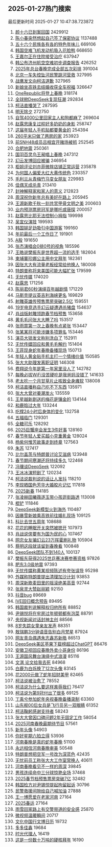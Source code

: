 ## 2025-01-27热门搜索 
最后更新时间 2025-01-27 10:47:38.723872 
1. [颜十六已到案回国](https://s.weibo.com/weibo?q=%23%E9%A2%9C%E5%8D%81%E5%85%AD%E5%B7%B2%E5%88%B0%E6%A1%88%E5%9B%9E%E5%9B%BD%23&t=31&band_rank=1&Refer=top) 2429912
1. [陈小春突然想起自己签了保密协议](https://s.weibo.com/weibo?q=%E9%99%88%E5%B0%8F%E6%98%A5%E7%AA%81%E7%84%B6%E6%83%B3%E8%B5%B7%E8%87%AA%E5%B7%B1%E7%AD%BE%E4%BA%86%E4%BF%9D%E5%AF%86%E5%8D%8F%E8%AE%AE&t=31&band_rank=2&Refer=top) 1137488
1. [五十六个民族各有各的特色年味儿](https://s.weibo.com/weibo?q=%23%E4%BA%94%E5%8D%81%E5%85%AD%E4%B8%AA%E6%B0%91%E6%97%8F%E5%90%84%E6%9C%89%E5%90%84%E7%9A%84%E7%89%B9%E8%89%B2%E5%B9%B4%E5%91%B3%E5%84%BF%23&t=31&band_rank=3&Refer=top) 669106
1. [韩国空难飞机发动机吸入花脸鸭](https://s.weibo.com/weibo?q=%23%E9%9F%A9%E5%9B%BD%E7%A9%BA%E9%9A%BE%E9%A3%9E%E6%9C%BA%E5%8F%91%E5%8A%A8%E6%9C%BA%E5%90%B8%E5%85%A5%E8%8A%B1%E8%84%B8%E9%B8%AD%23&t=31&band_rank=49&Refer=top) 668650
1. [王嘉尔正在住院接受治疗](https://s.weibo.com/weibo?q=%23%E7%8E%8B%E5%98%89%E5%B0%94%E6%AD%A3%E5%9C%A8%E4%BD%8F%E9%99%A2%E6%8E%A5%E5%8F%97%E6%B2%BB%E7%96%97%23&t=31&band_rank=4&Refer=top) 637947
1. [韩公布济州航空空难初步调查报告](https://s.weibo.com/weibo?q=%23%E9%9F%A9%E5%85%AC%E5%B8%83%E6%B5%8E%E5%B7%9E%E8%88%AA%E7%A9%BA%E7%A9%BA%E9%9A%BE%E5%88%9D%E6%AD%A5%E8%B0%83%E6%9F%A5%E6%8A%A5%E5%91%8A%23&t=31&band_rank=2&Refer=top) 426252
1. [2025年总台春晚完成全部五次彩排](https://s.weibo.com/weibo?q=%232025%E5%B9%B4%E6%80%BB%E5%8F%B0%E6%98%A5%E6%99%9A%E5%AE%8C%E6%88%90%E5%85%A8%E9%83%A8%E4%BA%94%E6%AC%A1%E5%BD%A9%E6%8E%92%23&t=31&band_rank=4&Refer=top) 391004
1. [北京一车失控坠河民警跳河营救](https://s.weibo.com/weibo?q=%23%E5%8C%97%E4%BA%AC%E4%B8%80%E8%BD%A6%E5%A4%B1%E6%8E%A7%E5%9D%A0%E6%B2%B3%E6%B0%91%E8%AD%A6%E8%B7%B3%E6%B2%B3%E8%90%A5%E6%95%91%23&t=31&band_rank=33&Refer=top) 327995
1. [战鹰发文向柯洁道歉](https://s.weibo.com/weibo?q=%23%E6%88%98%E9%B9%B0%E5%8F%91%E6%96%87%E5%90%91%E6%9F%AF%E6%B4%81%E9%81%93%E6%AD%89%23&t=31&band_rank=11&Refer=top) 327965
1. [新娘坐高铁去结婚收获全车祝福](https://s.weibo.com/weibo?q=%23%E6%96%B0%E5%A8%98%E5%9D%90%E9%AB%98%E9%93%81%E5%8E%BB%E7%BB%93%E5%A9%9A%E6%94%B6%E8%8E%B7%E5%85%A8%E8%BD%A6%E7%A5%9D%E7%A6%8F%23&t=31&band_rank=8&Refer=top) 326647
1. [OneRepublic将登上春晚](https://s.weibo.com/weibo?q=OneRepublic%E5%B0%86%E7%99%BB%E4%B8%8A%E6%98%A5%E6%99%9A&t=31&band_rank=7&Refer=top) 318174
1. [全球掀DeepSeek复现狂潮](https://s.weibo.com/weibo?q=%23%E5%85%A8%E7%90%83%E6%8E%80DeepSeek%E5%A4%8D%E7%8E%B0%E7%8B%82%E6%BD%AE%23&t=31&band_rank=8&Refer=top) 292834
1. [柯洁直播哭了](https://s.weibo.com/weibo?q=%23%E6%9F%AF%E6%B4%81%E7%9B%B4%E6%92%AD%E5%93%AD%E4%BA%86%23&t=31&band_rank=5&Refer=top) 287595
1. [明天除夕](https://s.weibo.com/weibo?q=%23%E6%98%8E%E5%A4%A9%E9%99%A4%E5%A4%95%23&t=31&band_rank=8&Refer=top) 272750
1. [自驾4000公里回家主人和狗都麻了](https://s.weibo.com/weibo?q=%23%E8%87%AA%E9%A9%BE4000%E5%85%AC%E9%87%8C%E5%9B%9E%E5%AE%B6%E4%B8%BB%E4%BA%BA%E5%92%8C%E7%8B%97%E9%83%BD%E9%BA%BB%E4%BA%86%23&t=31&band_rank=20&Refer=top) 269604
1. [赵露思康复过程好多奶奶的身影](https://s.weibo.com/weibo?q=%23%E8%B5%B5%E9%9C%B2%E6%80%9D%E5%BA%B7%E5%A4%8D%E8%BF%87%E7%A8%8B%E5%A5%BD%E5%A4%9A%E5%A5%B6%E5%A5%B6%E7%9A%84%E8%BA%AB%E5%BD%B1%23&t=31&band_rank=17&Refer=top) 258747
1. [这届年轻人手机贴都要黄金的](https://s.weibo.com/weibo?q=%23%E8%BF%99%E5%B1%8A%E5%B9%B4%E8%BD%BB%E4%BA%BA%E6%89%8B%E6%9C%BA%E8%B4%B4%E9%83%BD%E8%A6%81%E9%BB%84%E9%87%91%E7%9A%84%23&t=31&band_rank=6&Refer=top) 254394
1. [260平米只做了两房的家](https://s.weibo.com/weibo?q=260%E5%B9%B3%E7%B1%B3%E5%8F%AA%E5%81%9A%E4%BA%86%E4%B8%A4%E6%88%BF%E7%9A%84%E5%AE%B6&t=31&band_rank=12&Refer=top) 253923
1. [前SNH48成员吕相宜开赌场被抓](https://s.weibo.com/weibo?q=%23%E5%89%8DSNH48%E6%88%90%E5%91%98%E5%90%95%E7%9B%B8%E5%AE%9C%E5%BC%80%E8%B5%8C%E5%9C%BA%E8%A2%AB%E6%8A%93%23&t=31&band_rank=7&Refer=top) 252545
1. [合肥地震](https://s.weibo.com/weibo?q=%E5%90%88%E8%82%A5%E5%9C%B0%E9%9C%87&t=31&band_rank=16&Refer=top) 250361
1. [国羽百灵鸟王昶唱上春晚](https://s.weibo.com/weibo?q=%23%E5%9B%BD%E7%BE%BD%E7%99%BE%E7%81%B5%E9%B8%9F%E7%8E%8B%E6%98%B6%E5%94%B1%E4%B8%8A%E6%98%A5%E6%99%9A%23&t=31&band_rank=13&Refer=top) 247312
1. [幻云发博回应被骗](https://s.weibo.com/weibo?q=%23%E5%B9%BB%E4%BA%91%E5%8F%91%E5%8D%9A%E5%9B%9E%E5%BA%94%E8%A2%AB%E9%AA%97%23&t=31&band_rank=48&Refer=top) 246954
1. [柜姐评论刘亦菲微胖店铺正常运营](https://s.weibo.com/weibo?q=%23%E6%9F%9C%E5%A7%90%E8%AF%84%E8%AE%BA%E5%88%98%E4%BA%A6%E8%8F%B2%E5%BE%AE%E8%83%96%E5%BA%97%E9%93%BA%E6%AD%A3%E5%B8%B8%E8%BF%90%E8%90%A5%23&t=31&band_rank=2&Refer=top) 235878
1. [为何国人偏爱大红大黄传统色](https://s.weibo.com/weibo?q=%23%E4%B8%BA%E4%BD%95%E5%9B%BD%E4%BA%BA%E5%81%8F%E7%88%B1%E5%A4%A7%E7%BA%A2%E5%A4%A7%E9%BB%84%E4%BC%A0%E7%BB%9F%E8%89%B2%23&t=31&band_rank=24&Refer=top) 230357
1. [毛利兰从青梅竹马变女朋友](https://s.weibo.com/weibo?q=%E6%AF%9B%E5%88%A9%E5%85%B0%E4%BB%8E%E9%9D%92%E6%A2%85%E7%AB%B9%E9%A9%AC%E5%8F%98%E5%A5%B3%E6%9C%8B%E5%8F%8B&t=31&band_rank=9&Refer=top) 229983
1. [佳偶天成杀青](https://s.weibo.com/weibo?q=%23%E4%BD%B3%E5%81%B6%E5%A4%A9%E6%88%90%E6%9D%80%E9%9D%92%23&t=31&band_rank=15&Refer=top) 213410
1. [封神解释家和家人的意义](https://s.weibo.com/weibo?q=%23%E5%B0%81%E7%A5%9E%E8%A7%A3%E9%87%8A%E5%AE%B6%E5%92%8C%E5%AE%B6%E4%BA%BA%E7%9A%84%E6%84%8F%E4%B9%89%23&t=31&band_rank=16&Refer=top) 212823
1. [周深祝你新年总有美好在路上](https://s.weibo.com/weibo?q=%23%E5%91%A8%E6%B7%B1%E7%A5%9D%E4%BD%A0%E6%96%B0%E5%B9%B4%E6%80%BB%E6%9C%89%E7%BE%8E%E5%A5%BD%E5%9C%A8%E8%B7%AF%E4%B8%8A%23&t=31&band_rank=10&Refer=top) 205945
1. [王源新歌千秋一刻共赏甲骨文明之美](https://s.weibo.com/weibo?q=%23%E7%8E%8B%E6%BA%90%E6%96%B0%E6%AD%8C%E5%8D%83%E7%A7%8B%E4%B8%80%E5%88%BB%E5%85%B1%E8%B5%8F%E7%94%B2%E9%AA%A8%E6%96%87%E6%98%8E%E4%B9%8B%E7%BE%8E%23&t=31&band_rank=10&Refer=top) 200603
1. [业内预测票房冠军是哪吒或唐探](https://s.weibo.com/weibo?q=%23%E4%B8%9A%E5%86%85%E9%A2%84%E6%B5%8B%E7%A5%A8%E6%88%BF%E5%86%A0%E5%86%9B%E6%98%AF%E5%93%AA%E5%90%92%E6%88%96%E5%94%90%E6%8E%A2%23&t=31&band_rank=17&Refer=top) 200057
1. [赵露思比耶无法控制小拇指](https://s.weibo.com/weibo?q=%23%E8%B5%B5%E9%9C%B2%E6%80%9D%E6%AF%94%E8%80%B6%E6%97%A0%E6%B3%95%E6%8E%A7%E5%88%B6%E5%B0%8F%E6%8B%87%E6%8C%87%23&t=31&band_rank=11&Refer=top) 199998
1. [吴宣仪演技](https://s.weibo.com/weibo?q=%23%E5%90%B4%E5%AE%A3%E4%BB%AA%E6%BC%94%E6%8A%80%23&t=31&band_rank=12&Refer=top) 199593
1. [韩国铆足劲吸引中国游客](https://s.weibo.com/weibo?q=%23%E9%9F%A9%E5%9B%BD%E9%93%86%E8%B6%B3%E5%8A%B2%E5%90%B8%E5%BC%95%E4%B8%AD%E5%9B%BD%E6%B8%B8%E5%AE%A2%23&t=31&band_rank=13&Refer=top) 199160
1. [年前最后一个工作日了](https://s.weibo.com/weibo?q=%23%E5%B9%B4%E5%89%8D%E6%9C%80%E5%90%8E%E4%B8%80%E4%B8%AA%E5%B7%A5%E4%BD%9C%E6%97%A5%E4%BA%86%23&t=31&band_rank=14&Refer=top) 191901
1. [A股](https://s.weibo.com/weibo?q=A%E8%82%A1&t=31&band_rank=19&Refer=top) 191650
1. [张杰演唱会0排0号的视角](https://s.weibo.com/weibo?q=%23%E5%BC%A0%E6%9D%B0%E6%BC%94%E5%94%B1%E4%BC%9A0%E6%8E%920%E5%8F%B7%E7%9A%84%E8%A7%86%E8%A7%92%23&t=31&band_rank=16&Refer=top) 185596
1. [王皓说樊振东是世界超一流的选手](https://s.weibo.com/weibo?q=%23%E7%8E%8B%E7%9A%93%E8%AF%B4%E6%A8%8A%E6%8C%AF%E4%B8%9C%E6%98%AF%E4%B8%96%E7%95%8C%E8%B6%85%E4%B8%80%E6%B5%81%E7%9A%84%E9%80%89%E6%89%8B%23&t=31&band_rank=15&Refer=top) 182604
1. [柬埔寨珍娜公主用中文拜年](https://s.weibo.com/weibo?q=%23%E6%9F%AC%E5%9F%94%E5%AF%A8%E7%8F%8D%E5%A8%9C%E5%85%AC%E4%B8%BB%E7%94%A8%E4%B8%AD%E6%96%87%E6%8B%9C%E5%B9%B4%23&t=31&band_rank=14&Refer=top) 182361
1. [因张大大有流量老板经常给他换人](https://s.weibo.com/weibo?q=%23%E5%9B%A0%E5%BC%A0%E5%A4%A7%E5%A4%A7%E6%9C%89%E6%B5%81%E9%87%8F%E8%80%81%E6%9D%BF%E7%BB%8F%E5%B8%B8%E7%BB%99%E4%BB%96%E6%8D%A2%E4%BA%BA%23&t=31&band_rank=21&Refer=top) 180008
1. [特朗普称将来美国可能大幅扩张](https://s.weibo.com/weibo?q=%23%E7%89%B9%E6%9C%97%E6%99%AE%E7%A7%B0%E5%B0%86%E6%9D%A5%E7%BE%8E%E5%9B%BD%E5%8F%AF%E8%83%BD%E5%A4%A7%E5%B9%85%E6%89%A9%E5%BC%A0%23&t=31&band_rank=22&Refer=top) 179599
1. [无忧传媒](https://s.weibo.com/weibo?q=%E6%97%A0%E5%BF%A7%E4%BC%A0%E5%AA%92&t=31&band_rank=27&Refer=top) 174020
1. [赵露思](https://s.weibo.com/weibo?q=%E8%B5%B5%E9%9C%B2%E6%80%9D&t=31&band_rank=16&Refer=top) 171256
1. [陈丽君60秒演绎百年越剧情](https://s.weibo.com/weibo?q=%23%E9%99%88%E4%B8%BD%E5%90%9B60%E7%A7%92%E6%BC%94%E7%BB%8E%E7%99%BE%E5%B9%B4%E8%B6%8A%E5%89%A7%E6%83%85%23&t=31&band_rank=26&Refer=top) 171229
1. [马斯克提议英吉利海峡更名](https://s.weibo.com/weibo?q=%23%E9%A9%AC%E6%96%AF%E5%85%8B%E6%8F%90%E8%AE%AE%E8%8B%B1%E5%90%89%E5%88%A9%E6%B5%B7%E5%B3%A1%E6%9B%B4%E5%90%8D%23&t=31&band_rank=18&Refer=top) 169829
1. [射雕英雄传预售票房突破2.5亿](https://s.weibo.com/weibo?q=%23%E5%B0%84%E9%9B%95%E8%8B%B1%E9%9B%84%E4%BC%A0%E9%A2%84%E5%94%AE%E7%A5%A8%E6%88%BF%E7%AA%81%E7%A0%B42.5%E4%BA%BF%23&t=31&band_rank=17&Refer=top) 159551
1. [19岁电竞选手幻云疑遭遇杀猪盘](https://s.weibo.com/weibo?q=%2319%E5%B2%81%E7%94%B5%E7%AB%9E%E9%80%89%E6%89%8B%E5%B9%BB%E4%BA%91%E7%96%91%E9%81%AD%E9%81%87%E6%9D%80%E7%8C%AA%E7%9B%98%23&t=31&band_rank=25&Refer=top) 154637
1. [肖战版射雕领跑春节档预售](https://s.weibo.com/weibo?q=%23%E8%82%96%E6%88%98%E7%89%88%E5%B0%84%E9%9B%95%E9%A2%86%E8%B7%91%E6%98%A5%E8%8A%82%E6%A1%A3%E9%A2%84%E5%94%AE%23&t=31&band_rank=35&Refer=top) 153658
1. [黄毛毛问张大大睡了吗](https://s.weibo.com/weibo?q=%23%E9%BB%84%E6%AF%9B%E6%AF%9B%E9%97%AE%E5%BC%A0%E5%A4%A7%E5%A4%A7%E7%9D%A1%E4%BA%86%E5%90%97%23&t=31&band_rank=26&Refer=top) 153517
1. [张雨霏第一次上春晚有点紧张](https://s.weibo.com/weibo?q=%23%E5%BC%A0%E9%9B%A8%E9%9C%8F%E7%AC%AC%E4%B8%80%E6%AC%A1%E4%B8%8A%E6%98%A5%E6%99%9A%E6%9C%89%E7%82%B9%E7%B4%A7%E5%BC%A0%23&t=31&band_rank=28&Refer=top) 153447
1. [张某某将可能涉嫌多项罪名](https://s.weibo.com/weibo?q=%23%E5%BC%A0%E6%9F%90%E6%9F%90%E5%B0%86%E5%8F%AF%E8%83%BD%E6%B6%89%E5%AB%8C%E5%A4%9A%E9%A1%B9%E7%BD%AA%E5%90%8D%23&t=31&band_rank=21&Refer=top) 153446
1. [演员大锁发文称别洗白了](https://s.weibo.com/weibo?q=%23%E6%BC%94%E5%91%98%E5%A4%A7%E9%94%81%E5%8F%91%E6%96%87%E7%A7%B0%E5%88%AB%E6%B4%97%E7%99%BD%E4%BA%86%23&t=31&band_rank=31&Refer=top) 152911
1. [无忧传媒回应和黄毛毛解约](https://s.weibo.com/weibo?q=%23%E6%97%A0%E5%BF%A7%E4%BC%A0%E5%AA%92%E5%9B%9E%E5%BA%94%E5%92%8C%E9%BB%84%E6%AF%9B%E6%AF%9B%E8%A7%A3%E7%BA%A6%23&t=31&band_rank=18&Refer=top) 151404
1. [王菲现身蛇年春晚备播现场](https://s.weibo.com/weibo?q=%23%E7%8E%8B%E8%8F%B2%E7%8E%B0%E8%BA%AB%E8%9B%87%E5%B9%B4%E6%98%A5%E6%99%9A%E5%A4%87%E6%92%AD%E7%8E%B0%E5%9C%BA%23&t=31&band_rank=19&Refer=top) 150713
1. [年轻人黄金贴手机主打一个情绪价值](https://s.weibo.com/weibo?q=%23%E5%B9%B4%E8%BD%BB%E4%BA%BA%E9%BB%84%E9%87%91%E8%B4%B4%E6%89%8B%E6%9C%BA%E4%B8%BB%E6%89%93%E4%B8%80%E4%B8%AA%E6%83%85%E7%BB%AA%E4%BB%B7%E5%80%BC%23&t=31&band_rank=20&Refer=top) 150585
1. [张大大助理发离职证明](https://s.weibo.com/weibo?q=%23%E5%BC%A0%E5%A4%A7%E5%A4%A7%E5%8A%A9%E7%90%86%E5%8F%91%E7%A6%BB%E8%81%8C%E8%AF%81%E6%98%8E%23&t=31&band_rank=22&Refer=top) 146308
1. [费翔说今年是第一年家里没人了](https://s.weibo.com/weibo?q=%23%E8%B4%B9%E7%BF%94%E8%AF%B4%E4%BB%8A%E5%B9%B4%E6%98%AF%E7%AC%AC%E4%B8%80%E5%B9%B4%E5%AE%B6%E9%87%8C%E6%B2%A1%E4%BA%BA%E4%BA%86%23&t=31&band_rank=23&Refer=top) 142782
1. [每晚必拔WiFi没苦硬吃是我爸妈没错了](https://s.weibo.com/weibo?q=%23%E6%AF%8F%E6%99%9A%E5%BF%85%E6%8B%94WiFi%E6%B2%A1%E8%8B%A6%E7%A1%AC%E5%90%83%E6%98%AF%E6%88%91%E7%88%B8%E5%A6%88%E6%B2%A1%E9%94%99%E4%BA%86%23&t=31&band_rank=24&Refer=top) 141633
1. [老太吃一个月甘草片止咳致全身瘫软](https://s.weibo.com/weibo?q=%23%E8%80%81%E5%A4%AA%E5%90%83%E4%B8%80%E4%B8%AA%E6%9C%88%E7%94%98%E8%8D%89%E7%89%87%E6%AD%A2%E5%92%B3%E8%87%B4%E5%85%A8%E8%BA%AB%E7%98%AB%E8%BD%AF%23&t=31&band_rank=25&Refer=top) 138008
1. [柯洁直播称自己吃不下东西](https://s.weibo.com/weibo?q=%23%E6%9F%AF%E6%B4%81%E7%9B%B4%E6%92%AD%E7%A7%B0%E8%87%AA%E5%B7%B1%E5%90%83%E4%B8%8D%E4%B8%8B%E4%B8%9C%E8%A5%BF%23&t=31&band_rank=25&Refer=top) 135971
1. [张大大曾对姜潮发火](https://s.weibo.com/weibo?q=%23%E5%BC%A0%E5%A4%A7%E5%A4%A7%E6%9B%BE%E5%AF%B9%E5%A7%9C%E6%BD%AE%E5%8F%91%E7%81%AB%23&t=31&band_rank=27&Refer=top) 135559
1. [王星越新剧送的梅花是镶金的](https://s.weibo.com/weibo?q=%23%E7%8E%8B%E6%98%9F%E8%B6%8A%E6%96%B0%E5%89%A7%E9%80%81%E7%9A%84%E6%A2%85%E8%8A%B1%E6%98%AF%E9%95%B6%E9%87%91%E7%9A%84%23&t=31&band_rank=28&Refer=top) 134144
1. [和鹿晗过大年](https://s.weibo.com/weibo?q=%23%E5%92%8C%E9%B9%BF%E6%99%97%E8%BF%87%E5%A4%A7%E5%B9%B4%23&t=31&band_rank=29&Refer=top) 133244
1. [吃撑24小时后身体的变化](https://s.weibo.com/weibo?q=%E5%90%83%E6%92%9124%E5%B0%8F%E6%97%B6%E5%90%8E%E8%BA%AB%E4%BD%93%E7%9A%84%E5%8F%98%E5%8C%96&t=31&band_rank=33&Refer=top) 132758
1. [五福临门](https://s.weibo.com/weibo?q=%E4%BA%94%E7%A6%8F%E4%B8%B4%E9%97%A8&t=31&band_rank=35&Refer=top) 129301
1. [全糖可乐](https://s.weibo.com/weibo?q=%23%E5%85%A8%E7%B3%96%E5%8F%AF%E4%B9%90%23&t=31&band_rank=30&Refer=top) 128292
1. [2025巨蟹座会发生3件好事](https://s.weibo.com/weibo?q=%232025%E5%B7%A8%E8%9F%B9%E5%BA%A7%E4%BC%9A%E5%8F%91%E7%94%9F3%E4%BB%B6%E5%A5%BD%E4%BA%8B%23&t=31&band_rank=28&Refer=top) 128160
1. [春节年轻人爱买超小克重黄金](https://s.weibo.com/weibo?q=%23%E6%98%A5%E8%8A%82%E5%B9%B4%E8%BD%BB%E4%BA%BA%E7%88%B1%E4%B9%B0%E8%B6%85%E5%B0%8F%E5%85%8B%E9%87%8D%E9%BB%84%E9%87%91%23&t=31&band_rank=29&Refer=top) 128024
1. [杨紫何惟芳故事走到终章](https://s.weibo.com/weibo?q=%23%E6%9D%A8%E7%B4%AB%E4%BD%95%E6%83%9F%E8%8A%B3%E6%95%85%E4%BA%8B%E8%B5%B0%E5%88%B0%E7%BB%88%E7%AB%A0%23&t=31&band_rank=32&Refer=top) 127563
1. [朱苏](https://s.weibo.com/weibo?q=%E6%9C%B1%E8%8B%8F&t=31&band_rank=31&Refer=top) 127417
1. [比尔盖茨与特朗普讨论艾滋病](https://s.weibo.com/weibo?q=%23%E6%AF%94%E5%B0%94%E7%9B%96%E8%8C%A8%E4%B8%8E%E7%89%B9%E6%9C%97%E6%99%AE%E8%AE%A8%E8%AE%BA%E8%89%BE%E6%BB%8B%E7%97%85%23&t=31&band_rank=37&Refer=top) 123948
1. [春节期间寒潮还将持续多久](https://s.weibo.com/weibo?q=%23%E6%98%A5%E8%8A%82%E6%9C%9F%E9%97%B4%E5%AF%92%E6%BD%AE%E8%BF%98%E5%B0%86%E6%8C%81%E7%BB%AD%E5%A4%9A%E4%B9%85%23&t=31&band_rank=30&Refer=top) 122468
1. [冯骥谈DeepSeek](https://s.weibo.com/weibo?q=%E5%86%AF%E9%AA%A5%E8%B0%88DeepSeek&t=31&band_rank=31&Refer=top) 122092
1. [王冰冰演短剧了](https://s.weibo.com/weibo?q=%23%E7%8E%8B%E5%86%B0%E5%86%B0%E6%BC%94%E7%9F%AD%E5%89%A7%E4%BA%86%23&t=31&band_rank=23&Refer=top) 120234
1. [柯洁说裁判说的话让人发抖](https://s.weibo.com/weibo?q=%23%E6%9F%AF%E6%B4%81%E8%AF%B4%E8%A3%81%E5%88%A4%E8%AF%B4%E7%9A%84%E8%AF%9D%E8%AE%A9%E4%BA%BA%E5%8F%91%E6%8A%96%23&t=31&band_rank=33&Refer=top) 118210
1. [李现晒国色芳华大婚胶片记忆](https://s.weibo.com/weibo?q=%23%E6%9D%8E%E7%8E%B0%E6%99%92%E5%9B%BD%E8%89%B2%E8%8A%B3%E5%8D%8E%E5%A4%A7%E5%A9%9A%E8%83%B6%E7%89%87%E8%AE%B0%E5%BF%86%23&t=31&band_rank=34&Refer=top) 117818
1. [2025新春](https://s.weibo.com/weibo?q=%232025%E6%96%B0%E6%98%A5%23&t=31&band_rank=38&Refer=top) 114185
1. [张凌赫田曦薇逐玉带小孩逛街路透](https://s.weibo.com/weibo?q=%23%E5%BC%A0%E5%87%8C%E8%B5%AB%E7%94%B0%E6%9B%A6%E8%96%87%E9%80%90%E7%8E%89%E5%B8%A6%E5%B0%8F%E5%AD%A9%E9%80%9B%E8%A1%97%E8%B7%AF%E9%80%8F%23&t=31&band_rank=35&Refer=top) 113008
1. [棍铲](https://s.weibo.com/weibo?q=%E6%A3%8D%E9%93%B2&t=31&band_rank=36&Refer=top) 111846
1. [DeepSeek新模型火到海外](https://s.weibo.com/weibo?q=DeepSeek%E6%96%B0%E6%A8%A1%E5%9E%8B%E7%81%AB%E5%88%B0%E6%B5%B7%E5%A4%96&t=31&band_rank=32&Refer=top) 110487
1. [因暴雪新娘乘高铁前往婚礼现场](https://s.weibo.com/weibo?q=%23%E5%9B%A0%E6%9A%B4%E9%9B%AA%E6%96%B0%E5%A8%98%E4%B9%98%E9%AB%98%E9%93%81%E5%89%8D%E5%BE%80%E5%A9%9A%E7%A4%BC%E7%8E%B0%E5%9C%BA%23&t=31&band_rank=38&Refer=top) 109125
1. [科比去世五周年](https://s.weibo.com/weibo?q=%23%E7%A7%91%E6%AF%94%E5%8E%BB%E4%B8%96%E4%BA%94%E5%91%A8%E5%B9%B4%23&t=31&band_rank=40&Refer=top) 108688
1. [花花的睡眠开关突然被摁开](https://s.weibo.com/weibo?q=%23%E8%8A%B1%E8%8A%B1%E7%9A%84%E7%9D%A1%E7%9C%A0%E5%BC%80%E5%85%B3%E7%AA%81%E7%84%B6%E8%A2%AB%E6%91%81%E5%BC%80%23&t=31&band_rank=42&Refer=top) 107973
1. [肖战说侠要有为国为民的心](https://s.weibo.com/weibo?q=%23%E8%82%96%E6%88%98%E8%AF%B4%E4%BE%A0%E8%A6%81%E6%9C%89%E4%B8%BA%E5%9B%BD%E4%B8%BA%E6%B0%91%E7%9A%84%E5%BF%83%23&t=31&band_rank=37&Refer=top) 107467
1. [网恋女友骗幻云23万挥霍刷礼物](https://s.weibo.com/weibo?q=%23%E7%BD%91%E6%81%8B%E5%A5%B3%E5%8F%8B%E9%AA%97%E5%B9%BB%E4%BA%9123%E4%B8%87%E6%8C%A5%E9%9C%8D%E5%88%B7%E7%A4%BC%E7%89%A9%23&t=31&band_rank=24&Refer=top) 105904
1. [蔡明这段就该留到春晚看](https://s.weibo.com/weibo?q=%23%E8%94%A1%E6%98%8E%E8%BF%99%E6%AE%B5%E5%B0%B1%E8%AF%A5%E7%95%99%E5%88%B0%E6%98%A5%E6%99%9A%E7%9C%8B%23&t=31&band_rank=43&Refer=top) 100848
1. [DeepSeek团队不到140人](https://s.weibo.com/weibo?q=%23DeepSeek%E5%9B%A2%E9%98%9F%E4%B8%8D%E5%88%B0140%E4%BA%BA%23&t=31&band_rank=44&Refer=top) 100137
1. [樊振东获得2025世乒赛决赛参赛资格](https://s.weibo.com/weibo?q=%23%E6%A8%8A%E6%8C%AF%E4%B8%9C%E8%8E%B7%E5%BE%972025%E4%B8%96%E4%B9%92%E8%B5%9B%E5%86%B3%E8%B5%9B%E5%8F%82%E8%B5%9B%E8%B5%84%E6%A0%BC%23&t=31&band_rank=39&Refer=top) 97826
1. [肥东3.0级地震](https://s.weibo.com/weibo?q=%23%E8%82%A5%E4%B8%9C3.0%E7%BA%A7%E5%9C%B0%E9%9C%87%23&t=31&band_rank=45&Refer=top) 97393
1. [无忧传媒称黄某视频陈述有夸张误导](https://s.weibo.com/weibo?q=%23%E6%97%A0%E5%BF%A7%E4%BC%A0%E5%AA%92%E7%A7%B0%E9%BB%84%E6%9F%90%E8%A7%86%E9%A2%91%E9%99%88%E8%BF%B0%E6%9C%89%E5%A4%B8%E5%BC%A0%E8%AF%AF%E5%AF%BC%23&t=31&band_rank=28&Refer=top) 95298
1. [外媒称特朗普提出清理加沙计划](https://s.weibo.com/weibo?q=%23%E5%A4%96%E5%AA%92%E7%A7%B0%E7%89%B9%E6%9C%97%E6%99%AE%E6%8F%90%E5%87%BA%E6%B8%85%E7%90%86%E5%8A%A0%E6%B2%99%E8%AE%A1%E5%88%92%23&t=31&band_rank=10&Refer=top) 93853
1. [周深新歌麦田里的摇滚绝美高音](https://s.weibo.com/weibo?q=%23%E5%91%A8%E6%B7%B1%E6%96%B0%E6%AD%8C%E9%BA%A6%E7%94%B0%E9%87%8C%E7%9A%84%E6%91%87%E6%BB%9A%E7%BB%9D%E7%BE%8E%E9%AB%98%E9%9F%B3%23&t=31&band_rank=40&Refer=top) 92744
1. [张泉灵大赞赵丽颖](https://s.weibo.com/weibo?q=%23%E5%BC%A0%E6%B3%89%E7%81%B5%E5%A4%A7%E8%B5%9E%E8%B5%B5%E4%B8%BD%E9%A2%96%23&t=31&band_rank=41&Refer=top) 92150
1. [抖音bug](https://s.weibo.com/weibo?q=%E6%8A%96%E9%9F%B3bug&t=31&band_rank=42&Refer=top) 89669
1. [IVE回归概念预告](https://s.weibo.com/weibo?q=IVE%E5%9B%9E%E5%BD%92%E6%A6%82%E5%BF%B5%E9%A2%84%E5%91%8A&t=31&band_rank=43&Refer=top) 89495
1. [韩国裁判说解释权归他所有](https://s.weibo.com/weibo?q=%23%E9%9F%A9%E5%9B%BD%E8%A3%81%E5%88%A4%E8%AF%B4%E8%A7%A3%E9%87%8A%E6%9D%83%E5%BD%92%E4%BB%96%E6%89%80%E6%9C%89%23&t=31&band_rank=48&Refer=top) 88852
1. [尹锡悦将在牢房过年顿顿都有泡菜](https://s.weibo.com/weibo?q=%23%E5%B0%B9%E9%94%A1%E6%82%A6%E5%B0%86%E5%9C%A8%E7%89%A2%E6%88%BF%E8%BF%87%E5%B9%B4%E9%A1%BF%E9%A1%BF%E9%83%BD%E6%9C%89%E6%B3%A1%E8%8F%9C%23&t=31&band_rank=44&Refer=top) 88791
1. [央视新闻对话封神主创](https://s.weibo.com/weibo?q=%23%E5%A4%AE%E8%A7%86%E6%96%B0%E9%97%BB%E5%AF%B9%E8%AF%9D%E5%B0%81%E7%A5%9E%E4%B8%BB%E5%88%9B%23&t=31&band_rank=26&Refer=top) 88566
1. [8岁失踪女童亲友发声](https://s.weibo.com/weibo?q=%238%E5%B2%81%E5%A4%B1%E8%B8%AA%E5%A5%B3%E7%AB%A5%E4%BA%B2%E5%8F%8B%E5%8F%91%E5%A3%B0%23&t=31&band_rank=8&Refer=top) 88351
1. [敖瑞鹏3分钟语音告别白月梵星](https://s.weibo.com/weibo?q=%E6%95%96%E7%91%9E%E9%B9%8F3%E5%88%86%E9%92%9F%E8%AF%AD%E9%9F%B3%E5%91%8A%E5%88%AB%E7%99%BD%E6%9C%88%E6%A2%B5%E6%98%9F&t=31&band_rank=44&Refer=top) 87924
1. [网友青岛偶遇朱志鑫苏新皓](https://s.weibo.com/weibo?q=%23%E7%BD%91%E5%8F%8B%E9%9D%92%E5%B2%9B%E5%81%B6%E9%81%87%E6%9C%B1%E5%BF%97%E9%91%AB%E8%8B%8F%E6%96%B0%E7%9A%93%23&t=31&band_rank=45&Refer=top) 86513
1. [DeepSeek美区苹果下载榜超过ChatGPT](https://s.weibo.com/weibo?q=%23DeepSeek%E7%BE%8E%E5%8C%BA%E8%8B%B9%E6%9E%9C%E4%B8%8B%E8%BD%BD%E6%A6%9C%E8%B6%85%E8%BF%87ChatGPT%23&t=31&band_rank=45&Refer=top) 86476
1. [安徽卫视回应春晚外卖小哥身份](https://s.weibo.com/weibo?q=%23%E5%AE%89%E5%BE%BD%E5%8D%AB%E8%A7%86%E5%9B%9E%E5%BA%94%E6%98%A5%E6%99%9A%E5%A4%96%E5%8D%96%E5%B0%8F%E5%93%A5%E8%BA%AB%E4%BB%BD%23&t=31&band_rank=50&Refer=top) 86196
1. [王源国风舞台演绎中式浪漫](https://s.weibo.com/weibo?q=%23%E7%8E%8B%E6%BA%90%E5%9B%BD%E9%A3%8E%E8%88%9E%E5%8F%B0%E6%BC%94%E7%BB%8E%E4%B8%AD%E5%BC%8F%E6%B5%AA%E6%BC%AB%23&t=31&band_rank=46&Refer=top) 85116
1. [文淇 论文给我去死](https://s.weibo.com/weibo?q=%E6%96%87%E6%B7%87%20%E8%AE%BA%E6%96%87%E7%BB%99%E6%88%91%E5%8E%BB%E6%AD%BB&t=31&band_rank=47&Refer=top) 84968
1. [白鹿为白烁换了12次头像](https://s.weibo.com/weibo?q=%E7%99%BD%E9%B9%BF%E4%B8%BA%E7%99%BD%E7%83%81%E6%8D%A2%E4%BA%8612%E6%AC%A1%E5%A4%B4%E5%83%8F&t=31&band_rank=47&Refer=top) 83145
1. [花2000元做了蛇年招财美甲](https://s.weibo.com/weibo?q=%E8%8A%B12000%E5%85%83%E5%81%9A%E4%BA%86%E8%9B%87%E5%B9%B4%E6%8B%9B%E8%B4%A2%E7%BE%8E%E7%94%B2&t=31&band_rank=49&Refer=top) 82465
1. [柯洁说被治愈了](https://s.weibo.com/weibo?q=%23%E6%9F%AF%E6%B4%81%E8%AF%B4%E8%A2%AB%E6%B2%BB%E6%84%88%E4%BA%86%23&t=31&band_rank=31&Refer=top) 78552
1. [柯洁说为什么要这样羞辱我们](https://s.weibo.com/weibo?q=%23%E6%9F%AF%E6%B4%81%E8%AF%B4%E4%B8%BA%E4%BB%80%E4%B9%88%E8%A6%81%E8%BF%99%E6%A0%B7%E7%BE%9E%E8%BE%B1%E6%88%91%E4%BB%AC%23&t=31&band_rank=49&Refer=top) 76417
1. [柯洁说为第9冠付出了很多](https://s.weibo.com/weibo?q=%23%E6%9F%AF%E6%B4%81%E8%AF%B4%E4%B8%BA%E7%AC%AC9%E5%86%A0%E4%BB%98%E5%87%BA%E4%BA%86%E5%BE%88%E5%A4%9A%23&t=31&band_rank=35&Refer=top) 69125
1. [丁禹兮参加蛇年央视春晚备播录制](https://s.weibo.com/weibo?q=%23%E4%B8%81%E7%A6%B9%E5%85%AE%E5%8F%82%E5%8A%A0%E8%9B%87%E5%B9%B4%E5%A4%AE%E8%A7%86%E6%98%A5%E6%99%9A%E5%A4%87%E6%92%AD%E5%BD%95%E5%88%B6%23&t=31&band_rank=38&Refer=top) 63360
1. [山东舰00后女兵是飞行员另一双眼睛](https://s.weibo.com/weibo?q=%23%E5%B1%B1%E4%B8%9C%E8%88%B000%E5%90%8E%E5%A5%B3%E5%85%B5%E6%98%AF%E9%A3%9E%E8%A1%8C%E5%91%98%E5%8F%A6%E4%B8%80%E5%8F%8C%E7%9C%BC%E7%9D%9B%23&t=31&band_rank=10&Refer=top) 61352
1. [柯洁鞠躬感谢支持者](https://s.weibo.com/weibo?q=%23%E6%9F%AF%E6%B4%81%E9%9E%A0%E8%BA%AC%E6%84%9F%E8%B0%A2%E6%94%AF%E6%8C%81%E8%80%85%23&t=31&band_rank=39&Refer=top) 58243
1. [张大大曾因口碑问题2年无固定工作](https://s.weibo.com/weibo?q=%23%E5%BC%A0%E5%A4%A7%E5%A4%A7%E6%9B%BE%E5%9B%A0%E5%8F%A3%E7%A2%91%E9%97%AE%E9%A2%982%E5%B9%B4%E6%97%A0%E5%9B%BA%E5%AE%9A%E5%B7%A5%E4%BD%9C%23&t=31&band_rank=27&Refer=top) 58054
1. [2025河南春晚最期待节目](https://s.weibo.com/weibo?q=%232025%E6%B2%B3%E5%8D%97%E6%98%A5%E6%99%9A%E6%9C%80%E6%9C%9F%E5%BE%85%E8%8A%82%E7%9B%AE%23&t=31&band_rank=23&Refer=top) 57561
1. [新年头像](https://s.weibo.com/weibo?q=%E6%96%B0%E5%B9%B4%E5%A4%B4%E5%83%8F&t=31&band_rank=41&Refer=top) 54903
1. [你好星期六拍立得](https://s.weibo.com/weibo?q=%E4%BD%A0%E5%A5%BD%E6%98%9F%E6%9C%9F%E5%85%AD%E6%8B%8D%E7%AB%8B%E5%BE%97&t=31&band_rank=42&Refer=top) 53936
1. [河南春晚是真的蛇年春晚](https://s.weibo.com/weibo?q=%23%E6%B2%B3%E5%8D%97%E6%98%A5%E6%99%9A%E6%98%AF%E7%9C%9F%E7%9A%84%E8%9B%87%E5%B9%B4%E6%98%A5%E6%99%9A%23&t=31&band_rank=45&Refer=top) 51100
1. [永远相信河南春晚审美](https://s.weibo.com/weibo?q=%23%E6%B0%B8%E8%BF%9C%E7%9B%B8%E4%BF%A1%E6%B2%B3%E5%8D%97%E6%98%A5%E6%99%9A%E5%AE%A1%E7%BE%8E%23&t=31&band_rank=46&Refer=top) 50548
1. [特朗普想把空军一号改为深蓝色](https://s.weibo.com/weibo?q=%23%E7%89%B9%E6%9C%97%E6%99%AE%E6%83%B3%E6%8A%8A%E7%A9%BA%E5%86%9B%E4%B8%80%E5%8F%B7%E6%94%B9%E4%B8%BA%E6%B7%B1%E8%93%9D%E8%89%B2%23&t=31&band_rank=50&Refer=top) 42435
1. [无忧前员工称张大大工作室常换人](https://s.weibo.com/weibo?q=%23%E6%97%A0%E5%BF%A7%E5%89%8D%E5%91%98%E5%B7%A5%E7%A7%B0%E5%BC%A0%E5%A4%A7%E5%A4%A7%E5%B7%A5%E4%BD%9C%E5%AE%A4%E5%B8%B8%E6%8D%A2%E4%BA%BA%23&t=31&band_rank=27&Refer=top) 40611
1. [河南春晚看见不一样的周深](https://s.weibo.com/weibo?q=%23%E6%B2%B3%E5%8D%97%E6%98%A5%E6%99%9A%E7%9C%8B%E8%A7%81%E4%B8%8D%E4%B8%80%E6%A0%B7%E7%9A%84%E5%91%A8%E6%B7%B1%23&t=31&band_rank=34&Refer=top) 39845
1. [男孩连续命中三分球惊艳全场](https://s.weibo.com/weibo?q=%23%E7%94%B7%E5%AD%A9%E8%BF%9E%E7%BB%AD%E5%91%BD%E4%B8%AD%E4%B8%89%E5%88%86%E7%90%83%E6%83%8A%E8%89%B3%E5%85%A8%E5%9C%BA%23&t=31&band_rank=18&Refer=top) 37468
1. [2025春节档预售票房突破7亿](https://s.weibo.com/weibo?q=%232025%E6%98%A5%E8%8A%82%E6%A1%A3%E9%A2%84%E5%94%AE%E7%A5%A8%E6%88%BF%E7%AA%81%E7%A0%B47%E4%BA%BF%23&t=31&band_rank=47&Refer=top) 32482
1. [韩国检方对尹锡悦提起拘留起诉](https://s.weibo.com/weibo?q=%23%E9%9F%A9%E5%9B%BD%E6%A3%80%E6%96%B9%E5%AF%B9%E5%B0%B9%E9%94%A1%E6%82%A6%E6%8F%90%E8%B5%B7%E6%8B%98%E7%95%99%E8%B5%B7%E8%AF%89%23&t=31&band_rank=44&Refer=top) 30796
1. [民警救援间隙给自己喊加油](https://s.weibo.com/weibo?q=%23%E6%B0%91%E8%AD%A6%E6%95%91%E6%8F%B4%E9%97%B4%E9%9A%99%E7%BB%99%E8%87%AA%E5%B7%B1%E5%96%8A%E5%8A%A0%E6%B2%B9%23&t=31&band_rank=19&Refer=top) 27888
1. [王一博愿爱在老家河南](https://s.weibo.com/weibo?q=%23%E7%8E%8B%E4%B8%80%E5%8D%9A%E6%84%BF%E7%88%B1%E5%9C%A8%E8%80%81%E5%AE%B6%E6%B2%B3%E5%8D%97%23&t=31&band_rank=50&Refer=top) 27164
1. [2025春运](https://s.weibo.com/weibo?q=%232025%E6%98%A5%E8%BF%90%23&t=31&band_rank=47&Refer=top) 27164
1. [雨雪回家路上有交警带道的安全感](https://s.weibo.com/weibo?q=%23%E9%9B%A8%E9%9B%AA%E5%9B%9E%E5%AE%B6%E8%B7%AF%E4%B8%8A%E6%9C%89%E4%BA%A4%E8%AD%A6%E5%B8%A6%E9%81%93%E7%9A%84%E5%AE%89%E5%85%A8%E6%84%9F%23&t=31&band_rank=19&Refer=top) 25870
1. [微视频温暖瞬间](https://s.weibo.com/weibo?q=%23%E5%BE%AE%E8%A7%86%E9%A2%91%E6%B8%A9%E6%9A%96%E7%9E%AC%E9%97%B4%23&t=31&band_rank=19&Refer=top) 20717
1. [文化中国行文博日历](https://s.weibo.com/weibo?q=%23%E6%96%87%E5%8C%96%E4%B8%AD%E5%9B%BD%E8%A1%8C%E6%96%87%E5%8D%9A%E6%97%A5%E5%8E%86%23&t=31&band_rank=40&Refer=top) 19732
1. [多多佳鑫](https://s.weibo.com/weibo?q=%23%E5%A4%9A%E5%A4%9A%E4%BD%B3%E9%91%AB%23&t=31&band_rank=47&Refer=top) 19684
1. [时光代理人](https://s.weibo.com/weibo?q=%E6%97%B6%E5%85%89%E4%BB%A3%E7%90%86%E4%BA%BA&t=31&band_rank=49&Refer=top) 16419
1. [这是一份数十万吨的硬核拜年](https://s.weibo.com/weibo?q=%23%E8%BF%99%E6%98%AF%E4%B8%80%E4%BB%BD%E6%95%B0%E5%8D%81%E4%B8%87%E5%90%A8%E7%9A%84%E7%A1%AC%E6%A0%B8%E6%8B%9C%E5%B9%B4%23&t=31&band_rank=37&Refer=top) 16190
